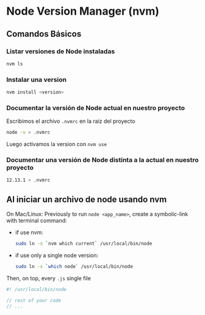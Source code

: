 # Node Version Manager (nvm)

## Comandos Básicos

### Listar versiones de Node instaladas

```sh
nvm ls
```

### Instalar una version

```sh
nvm install <version>
```

### Documentar la versión de Node actual en nuestro proyecto

Escribimos el archivo `.nvmrc` en la raiz del proyecto

```sh
node -v > .nvmrc
```

Luego activamos la version con `nvm use`

### Documentar una versión de Node distinta a la actual en nuestro proyecto

```sh
12.13.1 > .nvmrc
```

## Al iniciar un archivo de node usando nvm

On Mac/Linux: Previously to run `node <app_name>`, create a symbolic-link with terminal 
command:

- if use nvm: 

  ```sh
  sudo ln -s `nvm which current` /usr/local/bin/node
  ```

- if use only a single node version: 

  ```sh
  sudo ln -s `which node` /usr/local/bin/node
  ```

Then, on top, every `.js` single file

```js
#! /usr/local/bin/node

// rest of your code
// ...
```
